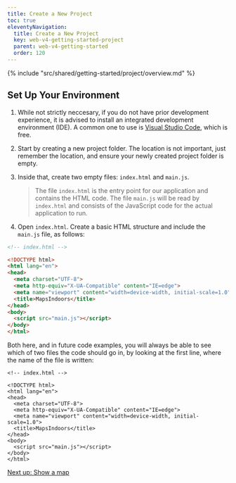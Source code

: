 ```yaml
---
title: Create a New Project
toc: true
eleventyNavigation:
  title: Create a New Project
  key: web-v4-getting-started-project
  parent: web-v4-getting-started
  order: 120
---
```


<!-- Overview -->
{% include "src/shared/getting-started/project/overview.md" %}

<!-- Environment -->
## Set Up Your Environment

1. While not strictly neccesary, if you do not have prior development experience, it is advised to install an integrated development environment (IDE). A common one to use is [Visual Studio Code](https://code.visualstudio.com/), which is free.
1. Start by creating a new project folder. The location is not important, just remember the location, and ensure your newly created project folder is empty.
1. Inside that, create two empty files: `index.html` and `main.js`.

    > The file `index.html` is the entry point for our application and contains the HTML code. The file `main.js` will be read by `index.html` and consists of the JavaScript code for the actual application to run.

1. Open `index.html`. Create a basic HTML structure and include the `main.js` file, as follows:

```html
<!-- index.html -->

<!DOCTYPE html>
<html lang="en">
<head>
  <meta charset="UTF-8">
  <meta http-equiv="X-UA-Compatible" content="IE=edge">
  <meta name="viewport" content="width=device-width, initial-scale=1.0">
  <title>MapsIndoors</title>
</head>
<body>
  <script src="main.js"></script>
</body>
</html>
```

Both here, and in future code examples, you will always be able to see which of two files the code should go in, by looking at the first line, where the name of the file is written:

```html/0
<!-- index.html -->

<!DOCTYPE html>
<html lang="en">
<head>
  <meta charset="UTF-8">
  <meta http-equiv="X-UA-Compatible" content="IE=edge">
  <meta name="viewport" content="width=device-width, initial-scale=1.0">
  <title>MapsIndoors</title>
</head>
<body>
  <script src="main.js"></script>
</body>
</html>
```

<p class="next-article"><a class="mi-button mi-button--outline" href="{{ site.url }}/web/v4/getting-started/map/">Next up: Show a map</a></p>
